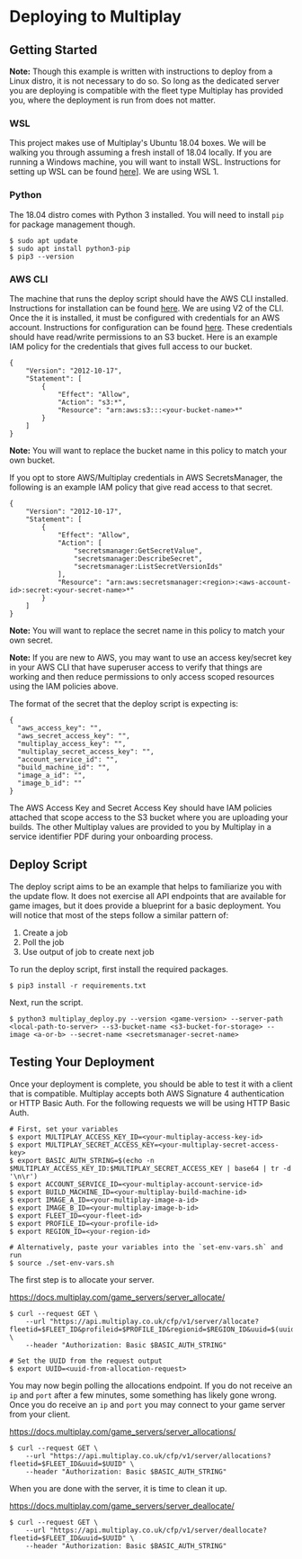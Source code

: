 # Deploying to Multiplay

## Getting Started
__Note:__ Though this example is written with instructions to deploy from a Linux distro, it is not necessary to do so. So long as the dedicated server you are deploying is compatible with the fleet type Multiplay has provided you, where the deployment is run from does not matter.

### WSL
This project makes use of Multiplay's Ubuntu 18.04 boxes. We will be walking you through assuming a fresh install of 18.04 locally. If you are running a Windows machine, you will want to install WSL. Instructions for setting up WSL can be found [here](https://docs.microsoft.com/en-us/windows/wsl/install-win10#manual-installation-steps)]. We are using WSL 1.

### Python
The 18.04 distro comes with Python 3 installed. You will need to install `pip` for package management though.

```
$ sudo apt update
$ sudo apt install python3-pip
$ pip3 --version
```

### AWS CLI
The machine that runs the deploy script should have the AWS CLI installed. Instructions for installation can be found [here](https://docs.aws.amazon.com/cli/latest/userguide/install-cliv2-linux.html). We are using V2 of the CLI. Once the it is installed, it must be configured with credentials for an AWS account. Instructions for configuration can be found [here](https://docs.aws.amazon.com/cli/latest/userguide/cli-chap-configure.html). These credentials should have read/write permissions to an S3 bucket. Here is an example IAM policy for the credentials that gives full access to our bucket.

```
{
    "Version": "2012-10-17",
    "Statement": [
        {
            "Effect": "Allow",
            "Action": "s3:*",
            "Resource": "arn:aws:s3:::<your-bucket-name>*"
        }
    ]
}
```

__Note:__ You will want to replace the bucket name in this policy to match your own bucket.

If you opt to store AWS/Multiplay credentials in AWS SecretsManager, the following is an example IAM policy that give read access to that secret.

```
{
    "Version": "2012-10-17",
    "Statement": [
        {
            "Effect": "Allow",
            "Action": [
                "secretsmanager:GetSecretValue",
                "secretsmanager:DescribeSecret",
                "secretsmanager:ListSecretVersionIds"
            ],
            "Resource": "arn:aws:secretsmanager:<region>:<aws-account-id>:secret:<your-secret-name>*"
        }
    ]
}
```

__Note:__ You will want to replace the secret name in this policy to match your own secret.

__Note:__ If you are new to AWS, you may want to use an access key/secret key in your AWS CLI that have superuser access to verify that things are working and then reduce permissions to only access scoped resources using the IAM policies above.

The format of the secret that the deploy script is expecting is:

```
{
  "aws_access_key": "",
  "aws_secret_access_key": "",
  "multiplay_access_key": "",
  "multiplay_secret_access_key": "",
  "account_service_id": "",
  "build_machine_id": "",
  "image_a_id": "",
  "image_b_id": ""
}
```

The AWS Access Key and Secret Access Key should have IAM policies attached that scope access to the S3 bucket where you are uploading your builds. The other Multiplay values are provided to you by Multiplay in a service identifier PDF during your onboarding process.

## Deploy Script
The deploy script aims to be an example that helps to familiarize you with the update flow. It does not exercise all API endpoints that are available for game images, but it does provide a blueprint for a basic deployment. You will notice that most of the steps follow a similar pattern of:
1. Create a job
2. Poll the job
3. Use output of job to create next job

To run the deploy script, first install the required packages.

```
$ pip3 install -r requirements.txt
```

Next, run the script.

```
$ python3 multiplay_deploy.py --version <game-version> --server-path <local-path-to-server> --s3-bucket-name <s3-bucket-for-storage> --image <a-or-b> --secret-name <secretsmanager-secret-name>
```

## Testing Your Deployment
Once your deployment is complete, you should be able to test it with a client that is compatible. Multiplay accepts both AWS Signature 4 authentication or HTTP Basic Auth. For the following requests we will be using HTTP Basic Auth.

```
# First, set your variables
$ export MULTIPLAY_ACCESS_KEY_ID=<your-multiplay-access-key-id>
$ export MULTIPLAY_SECRET_ACCESS_KEY=<your-multiplay-secret-access-key>
$ export BASIC_AUTH_STRING=$(echo -n $MULTIPLAY_ACCESS_KEY_ID:$MULTIPLAY_SECRET_ACCESS_KEY | base64 | tr -d '\n\r')
$ export ACCOUNT_SERVICE_ID=<your-multiplay-account-service-id>
$ export BUILD_MACHINE_ID=<your-multiplay-build-machine-id>
$ export IMAGE_A_ID=<your-multiplay-image-a-id>
$ export IMAGE_B_ID=<your-multiplay-image-b-id>
$ export FLEET_ID=<your-fleet-id>
$ export PROFILE_ID=<your-profile-id>
$ export REGION_ID=<your-region-id>

# Alternatively, paste your variables into the `set-env-vars.sh` and run
$ source ./set-env-vars.sh
```

The first step is to allocate your server.

https://docs.multiplay.com/game_servers/server_allocate/
```
$ curl --request GET \
    --url "https://api.multiplay.co.uk/cfp/v1/server/allocate?fleetid=$FLEET_ID&profileid=$PROFILE_ID&regionid=$REGION_ID&uuid=$(uuidgen)" \
    --header "Authorization: Basic $BASIC_AUTH_STRING"

# Set the UUID from the request output
$ export UUID=<uuid-from-allocation-request>
```

You may now begin polling the allocations endpoint. If you do not receive an `ip` and `port` after a few minutes, some something has likely gone wrong. Once you do receive an `ip` and `port` you may connect to your game server from your client.

https://docs.multiplay.com/game_servers/server_allocations/
```
$ curl --request GET \
    --url "https://api.multiplay.co.uk/cfp/v1/server/allocations?fleetid=$FLEET_ID&uuid=$UUID" \
    --header "Authorization: Basic $BASIC_AUTH_STRING"
```

When you are done with the server, it is time to clean it up.

https://docs.multiplay.com/game_servers/server_deallocate/
```
$ curl --request GET \
    --url "https://api.multiplay.co.uk/cfp/v1/server/deallocate?fleetid=$FLEET_ID&uuid=$UUID" \
    --header "Authorization: Basic $BASIC_AUTH_STRING"
```